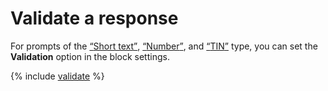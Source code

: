 # Validate a response

For prompts of the [<q>Short text</q>](blocks-ref/short-text.md), [<q>Number</q>](blocks-ref/number.md), and [<q>TIN</q>](blocks-ref/inn.md) type, you can set the **Validation** option in the block settings.

{% include [validate](../_includes/forms/validate.md) %}